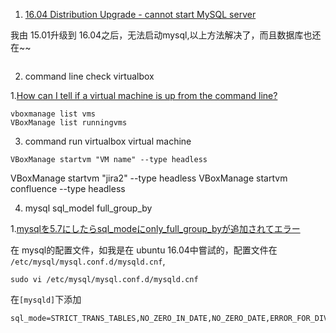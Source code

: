 1. [16.04 Distribution Upgrade - cannot start MySQL server](https://ubuntuforums.org/showthread.php?t=2359827&p=13639010#post13639010)

我由 15.01升级到 16.04之后，无法启动mysql,以上方法解决了，而且数据库也还在~~

```

```

2. command line check virtualbox 

1.[How can I tell if a virtual machine is up from the command line?](https://superuser.com/a/934044)

```
vboxmanage list vms
VBoxManage list runningvms 
```

3. command run virtualbox virtual machine

```
VBoxManage startvm "VM name" --type headless
```

VBoxManage startvm "jira2" --type headless
VBoxManage startvm confluence --type headless


4. mysql sql_model full_group_by

1.[mysqlを5.7にしたらsql_modeにonly_full_group_byが追加されてエラー](http://mng.seedcollector.net/blog/?p=787)

在 mysql的配置文件，如我是在 ubuntu 16.04中嘗試的，配置文件在 `/etc/mysql/mysql.conf.d/mysqld.cnf`,

```
sudo vi /etc/mysql/mysql.conf.d/mysqld.cnf
```

在`[mysqld]`下添加

```
sql_mode=STRICT_TRANS_TABLES,NO_ZERO_IN_DATE,NO_ZERO_DATE,ERROR_FOR_DIVISION_BY_ZERO,NO_AUTO_CREATE_USER,NO_ENGINE_SUBSTITUTION
```
